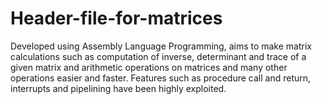 # Header-file-for-matrices
Developed using Assembly Language Programming, aims to make matrix calculations such as computation of inverse, determinant and trace of a given matrix and arithmetic operations on matrices and many other operations easier and faster. Features such as procedure call and return, interrupts and pipelining have been highly exploited. 
